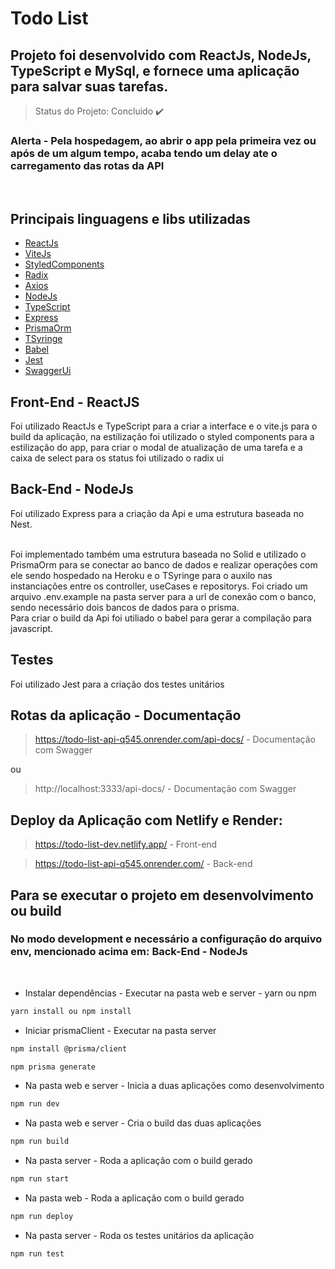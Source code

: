 ﻿# Todo List
 
 ## Projeto foi desenvolvido com ReactJs, NodeJs, TypeScript e MySql, e fornece uma aplicação para salvar suas tarefas.
 
 > Status do Projeto: Concluido :heavy_check_mark:
 
  ### Alerta - Pela hospedagem, ao abrir o app pela primeira vez ou após de um algum tempo, acaba tendo um delay ate o carregamento das rotas da API

 <br>
 
 ## Principais linguagens e libs utilizadas

- [ReactJs](https://reactjs.org/)
- [ViteJs](https://vitejs.dev/)
- [StyledComponents](https://styled-components.com/)
- [Radix](https://www.radix-ui.com/)
- [Axios](https://axios-http.com/)
- [NodeJs](https://nodejs.org/en/)
- [TypeScript](https://www.typescriptlang.org/)
- [Express](http://expressjs.com/pt-br/)
- [PrismaOrm](https://www.prisma.io/)
- [TSyringe](https://github.com/Microsoft/tsyringe)
- [Babel](https://babeljs.io/)
- [Jest](https://jestjs.io/pt-BR/)
- [SwaggerUi](https://swagger.io/tools/swagger-ui/)

 ## Front-End - ReactJS

  Foi utilizado ReactJs e TypeScript para a criar a interface e o vite.js para o build da aplicação, na estilização foi utilizado o styled components para a estilização do app, para criar o modal de atualização de uma tarefa e a caixa de select para os status foi utilizado o radix ui
 
 ## Back-End - NodeJs
  Foi utilizado Express para a criação da Api e uma estrutura baseada no Nest.

  <br>
  Foi implementado também uma estrutura baseada no Solid e utilizado o PrismaOrm para se conectar ao banco de dados e realizar operações com ele sendo hospedado na Heroku e o TSyringe para o auxilo nas instanciações entre os controller, useCases e repositorys. Foi criado um arquivo .env.example na pasta server para a url de conexão com o banco, sendo necessário dois bancos de dados para o prisma.
 
  <br>
  Para criar o build da Api foi utiliado o babel para gerar a compilação para javascript.  

  <br>

## Testes
  Foi utilizado Jest para a criação dos testes unitários

## Rotas da aplicação - Documentação
  > https://todo-list-api-q545.onrender.com/api-docs/ - Documentação com Swagger

ou
> http://localhost:3333/api-docs/ - Documentação com Swagger

## Deploy da Aplicação com Netlify e Render:

> https://todo-list-dev.netlify.app/ - Front-end

> https://todo-list-api-q545.onrender.com/ - Back-end

## Para se executar o projeto em desenvolvimento ou build
### No modo development e necessário a configuração do arquivo env, mencionado acima em: Back-End - NodeJs
<br >

- Instalar dependências - Executar na pasta web e server - yarn ou npm
```sh
yarn install ou npm install
```
- Iniciar prismaClient  - Executar na pasta server
```sh
npm install @prisma/client

npm prisma generate
```
- Na pasta web e server - Inicia a duas aplicações como desenvolvimento
```sh
npm run dev
```
- Na pasta web e server - Cria o build das duas aplicações
```sh
npm run build
```
- Na pasta server - Roda a aplicação com o build gerado
```sh
npm run start
```
- Na pasta web - Roda a aplicação com o build gerado
```sh
npm run deploy
```
- Na pasta server - Roda os testes unitários da aplicação
```sh
npm run test
```

 <br>

